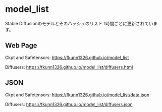 # model_list
Stable Diffusionのモデルとそのハッシュのリスト
1時間ごとに更新されています。

## Web Page

Ckpt and Safetensors: https://fkunn1326.github.io/model_list

Diffusers: https://fkunn1326.github.io/model_list/diffusers.html


## JSON

Ckpt and Safetensors: https://fkunn1326.github.io/model_list/data.json

Diffusers: https://fkunn1326.github.io/model_list/diffusers.json
